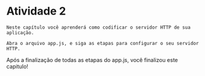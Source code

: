 # Atividade 2

```
Neste capítulo você aprenderá como codificar o servidor HTTP de sua aplicação.
```

```
Abra o arquivo app.js, e siga as etapas para configurar o seu servidor HTTP.
```

Após a finalização de todas as etapas do app.js, você finalizou este capitulo!
